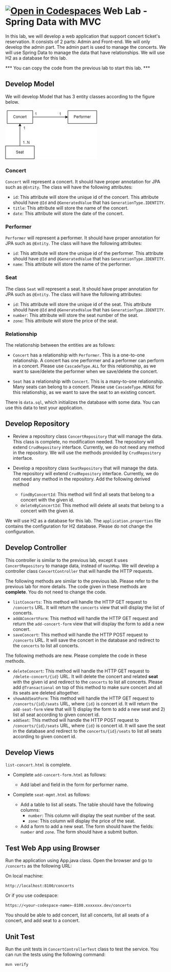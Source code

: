 [![Open in Codespaces](https://classroom.github.com/assets/launch-codespace-7f7980b617ed060a017424585567c406b6ee15c891e84e1186181d67ecf80aa0.svg)](https://classroom.github.com/open-in-codespaces?assignment_repo_id=12035451)
 Web Lab - Spring Data with MVC
 ====================
In this lab, we will develop a web application that support concert ticket's reservation. It consists of 2 parts: Admin and Front-end. We will only develop the admin part. The admin part is used to manage the concerts.  We will use Spring Data to manage the data that have relationships. We will use H2 as a database for this lab.

*** You can copy the code from the previous lab to start this lab. ***

## Develop Model
We will develop Model that has 3 entity classes according to the figure below.

![er diagram](er-lab-web.png)

### Concert
 `Concert`  will represent a concert. It should have proper annotation for JPA such as `@Entity`. The class will have the following attributes:
* `id`: This attribute will store the unique id of the concert. This attribute should have `@Id` and `@GeneratedValue` that has `GenerationType.IDENTITY`.
* `title`: This attribute will store the name of the concert.
* `date`: This attribute will store the date of the concert.

### Performer 
`Performer` will represent a performer. It should have proper annotation for JPA such as `@Entity`. The class will have the following attributes:
* `id`: This attribute will store the unique id of the performer. This attribute should have `@Id` and `@GeneratedValue` that has `GenerationType.IDENTITY`.
* `name`: This attribute will store the name of the performer.

### Seat
The class `Seat` will represent a seat. It should have proper annotation for JPA such as `@Entity`. The class will have the following attributes:
* `id`: This attribute will store the unique id of the seat. This attribute should have `@Id` and `@GeneratedValue` that has `GenerationType.IDENTITY`.
* `number`: This attribute will store the seat number of the seat.
* `zone`: This attribute will store the price of the seat.

### Relationship
The relationship between the entities are as follows:
* `Concert` has a relationship with `Performer`. This is a one-to-one relationship. A concert has one performer and a performer can perform in a concert. Please use `CascadeType.ALL` for this relationship, as we want to save/delete the performer when we save/delete the concert.

* `Seat` has a relationship with `Concert`. This is a many-to-one relationship. Many seats can belong to a concert. Please use `CascadeType.MERGE` for this relationship, as we want to save the seat to an existing concert.


There is `data.sql`, which initializes the database with some data. You can use this data to test your application.


## Develop Repository
- Review a repository class `ConcertRepository` that will manage the data. This class is complete, no modification needed. The repository will extend `CrudRepository` interface. Currently, we do not need any method in the repository. We will use the methods provided by `CrudRepository` interface.


- Develop a repository class `SeatRepository` that will manage the data. The repository will extend `CrudRepository` interface. Currently, we do not need any method in the repository. Add the following derived method
  * `findByConcertId`: This method will find all seats that belong to a concert with the given id.
  * `deleteByConcertId`: This method will delete all seats that belong to a concert with the given id.


We will use H2 as a database for this lab. The `application.properties` file contains the configuration for H2 database. Please do not change the configuration.


## Develop Controller
This controller is similar to the previous lab, except it uses `ConcertRepository` to manage data, instead of `HashMap`. 
We will develop a controller class `ConcertController` that will handle the HTTP requests. 

The following methods are similar to the previous lab. Please refer to the previous lab for more details. The code given in these methods are **complete**. You do not need to change the code.
  * `listConcerts`: This method will handle the HTTP GET request to `/concerts` URL. It will return the `concerts` view that will display the list of concerts.
  * `addAConcertForm`: This method will handle the HTTP GET request and return the `add-concert-form` view that will display the form to add a new concert.
  * `saveConcert`: This method will handle the HTTP POST request to `/concerts` URL. It will save the concert in the database and redirect to the `concerts` to list all concerts.

The following methods are new. Please complete the code in these methods.

  * `deleteConcert`: This method will handle the HTTP GET request to `/delete-concert/{id}` URL. It will delete the concert and related **seat** with the given id and redirect to the `concerts` to list all concerts. Please add `@Transactional` on top of this method to make sure concert and all its seats are deleted altogether.
  * `showAddSeatForm`: This method will handle the HTTP GET request to `/concerts/{id}/seats` URL, where `{id}` is concert id. It will return the `add-seat-form` view that will 1) display the form to add a new seat and 2) list all seat according to given concert id.
  * `addSeat`: This method will handle the HTTP POST request to `/concerts/{id}/seats` URL, where `{id}` is concert id. It will save the seat in the database and redirect to the `concerts/{id}/seats` to list all seats according to given concert id.

## Develop Views
 `list-concert.html` is complete. 

 - Complete `add-concert-form.html` as follows:
   * Add label and field in the form for performer name.
 
 - Complete `seat-mgmt.html` as follows:
    * Add a table to list all seats. The table should have the following columns:
        * `number`: This column will display the seat number of the seat.
        * `zone`: This column will display the price of the seat.
    * Add a form to add a new seat. The form should have the fields: `number` and `zone`. The form should have a submit button.

## Test Web App using Browser
Run the application using App.java class. Open the browser and go to `/concerts` as the following URL:

On local machine:
```
http://localhost:8100/concerts
```
Or if you use codespace:
```
https://<your-codespace-name>-8100.xxxxxxx.dev/concerts
```
You should be able to add concert, list all concerts, list all seats of a concert, and add seat to a concert.

## Unit Test
Run the unit tests in `ConcertControllerTest` class to test the service. You can run the tests using the following command:
```
mvn verify
```
